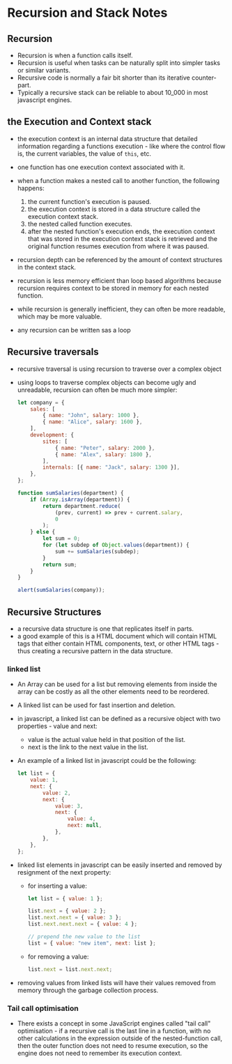 # Recursion and Stack Notes

## Recursion

-   Recursion is when a function calls itself.
-   Recursion is useful when tasks can be naturally split into simpler tasks or similar variants.
-   Recursive code is normally a fair bit shorter than its iterative counter-part.
-   Typically a recursive stack can be reliable to about 10_000 in most javascript engines.

## the Execution and Context stack

-   the execution context is an internal data structure that detailed information regarding a functions execution - like where the control flow is, the current variables, the value of `this`, etc.
-   one function has one execution context associated with it.
-   when a function makes a nested call to another function, the following happens:

    1.  the current function's execution is paused.
    2.  the execution context is stored in a data structure called the execution context stack.
    3.  the nested called function executes.
    4.  after the nested function's execution ends, the execution context that was stored in the execution context stack is retrieved and the original function resumes execution from where it was paused.

-   recursion depth can be referenced by the amount of context structures in the context stack.
-   recursion is less memory efficient than loop based algorithms because recursion requires context to be stored in memory for each nested function.
-   while recursion is generally inefficient, they can often be more readable, which may be more valuable.
-   any recursion can be written sas a loop

## Recursive traversals

-   recursive traversal is using recursion to traverse over a complex object
-   using loops to traverse complex objects can become ugly and unreadable, recursion can often be much more simpler:

    ```javascript
    let company = {
        sales: [
            { name: "John", salary: 1000 },
            { name: "Alice", salary: 1600 },
        ],
        development: {
            sites: [
                { name: "Peter", salary: 2000 },
                { name: "Alex", salary: 1800 },
            ],
            internals: [{ name: "Jack", salary: 1300 }],
        },
    };

    function sumSalaries(department) {
        if (Array.isArray(department)) {
            return department.reduce(
                (prev, current) => prev + current.salary,
                0
            );
        } else {
            let sum = 0;
            for (let subdep of Object.values(department)) {
                sum += sumSalaries(subdep);
            }
            return sum;
        }
    }

    alert(sumSalaries(company));
    ```

## Recursive Structures

-   a recursive data structure is one that replicates itself in parts.
-   a good example of this is a HTML document which will contain HTML tags that either contain HTML components, text, or other HTML tags - thus creating a recursive pattern in the data structure.

### linked list

-   An Array can be used for a list but removing elements from inside the array can be costly as all the other elements need to be reordered.
-   A linked list can be used for fast insertion and deletion.
-   in javascript, a linked list can be defined as a recursive object with two properties - value and next:

    -   value is the actual value held in that position of the list.
    -   next is the link to the next value in the list.

-   An example of a linked list in javascript could be the following:

    ```javascript
    let list = {
        value: 1,
        next: {
            value: 2,
            next: {
                value: 3,
                next: {
                    value: 4,
                    next: null,
                },
            },
        },
    };
    ```

-   linked list elements in javascript can be easily inserted and removed by resignment of the next property:

    -   for inserting a value:

        ```javascript
        let list = { value: 1 };

        list.next = { value: 2 };
        list.next.next = { value: 3 };
        list.next.next.next = { value: 4 };

        // prepend the new value to the list
        list = { value: "new item", next: list };
        ```

    -   for removing a value:

        ```javascript
        list.next = list.next.next;
        ```

-   removing values from linked lists will have their values removed from memory through the garbage collection process.

### Tail call optimisation

-   There exists a concept in some JavaScript engines called "tail call" optimisation - if a recursive call is the last line in a function, with no other calculations in the expression outside of the nested-function call, then the outer function does not need to resume execution, so the engine does not need to remember its execution context.
